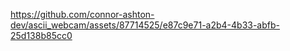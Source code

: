 



https://github.com/connor-ashton-dev/ascii_webcam/assets/87714525/e87c9e71-a2b4-4b33-abfb-25d138b85cc0

